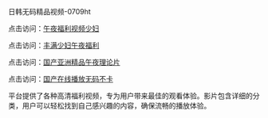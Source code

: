 日韩无码精品视频-0709ht

点击访问：<a href="https://heiliaoxwd5i8.pages.dev">午夜福利视频少妇</a>

点击访问：<a href="https://heiliaowt0d7p.pages.dev">丰满少妇午夜福利</a>

点击访问：<a href="https://heiliaoga6s9v.pages.dev">国产亚洲精品午夜理论片</a>

点击访问：<a href="https://heiliaoow5kzm.pages.dev">国产在线播放无码不卡</a>

平台提供了各种高清福利视频，专为用户带来最佳的观看体验。影片包含详细的分类，用户可以轻松找到自己感兴趣的内容，确保流畅的播放体验。

<span style="display:none;">[Canonical link](）</span>
